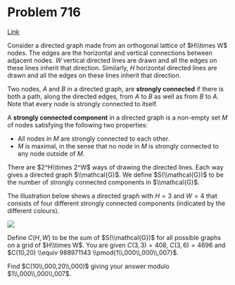 # Problem 716

[Link](https://projecteuler.net/problem=716)

Consider a directed graph made from an orthogonal lattice of $H\\times W$ nodes. The edges are the horizontal and vertical connections between adjacent nodes. $W$ vertical directed lines are drawn and all the edges on these lines inherit that direction. Similarly, $H$ horizontal directed lines are drawn and all the edges on these lines inherit that direction. 

Two nodes, $A$ and $B$ in a directed graph, are **strongly connected** if there is both a path, along the directed edges, from $A$ to $B$ as well as from $B$ to $A$. Note that every node is strongly connected to itself. 

A **strongly connected component** in a directed graph is a non-empty set $M$ of nodes satisfying the following two properties: 

*   All nodes in $M$ are strongly connected to each other.
*   $M$ is maximal, in the sense that no node in $M$ is strongly connected to any node outside of $M$.

There are $2^H\\times 2^W$ ways of drawing the directed lines. Each way gives a directed graph $\\mathcal{G}$. We define $S(\\mathcal{G})$ to be the number of strongly connected components in $\\mathcal{G}$. 

The illustration below shows a directed graph with $H=3$ and $W=4$ that consists of four different strongly connected components (indicated by the different colours). 

![](resources/images/0716_gridgraphics.jpg?1678992054)

Define $C(H,W)$ to be the sum of $S(\\mathcal{G})$ for all possible graphs on a grid of $H\\times W$. You are given $C(3,3) = 408$, $C(3,6) = 4696$ and $C(10,20) \\equiv 988971143 \\pmod{1\\,000\\,000\\,007}$. 

Find $C(10\\,000,20\\,000)$ giving your answer modulo $1\\,000\\,000\\,007$.